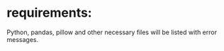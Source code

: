 # requirements:
Python, pandas, pillow and other necessary files will be listed with error messages.
